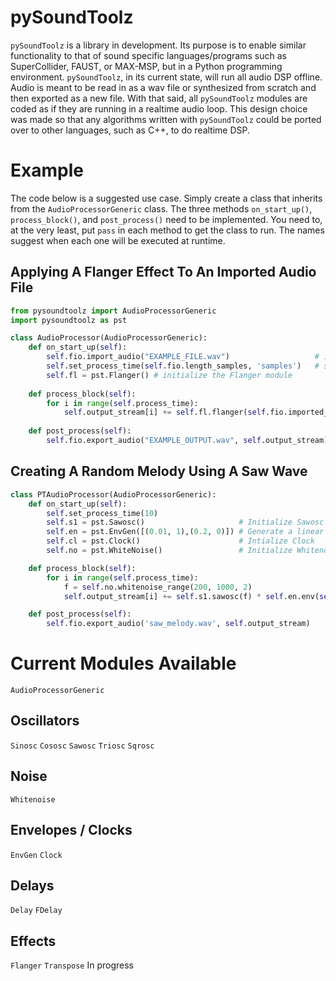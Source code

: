 # pySoundToolz
`pySoundToolz` is a library in development. Its purpose is to enable similar functionality to that of sound specific languages/programs such as SuperCollider, FAUST, or MAX-MSP, but in a Python programming environment. `pySoundToolz`, in its current state, will run all audio DSP offline. Audio is meant to be read in as a wav file or synthesized from scratch and then exported as a new file. With that said, all `pySoundToolz` modules are coded as if they are running in a realtime audio loop. This design choice was made so that any algorithms written with `pySoundToolz` could be ported over to other languages, such as C++, to do realtime DSP. 

# Example

The code below is a suggested use case. Simply create a class that inherits from the `AudioProcessorGeneric` class. 
The three methods `on_start_up()`, `process_block()`, and `post_process()` need to be implemented. You need to, at the very 
least, put `pass` in each method to get the class to run. The names suggest when each one will be executed at runtime.

## Applying A Flanger Effect To An Imported Audio File
```python
from pysoundtoolz import AudioProcessorGeneric
import pysoundtoolz as pst

class AudioProcessor(AudioProcessorGeneric):
    def on_start_up(self):
        self.fio.import_audio("EXAMPLE_FILE.wav")                   # import wav file
        self.set_process_time(self.fio.length_samples, 'samples')   # set the audio loop to be the same length as the imported audio. 
        self.fl = pst.Flanger() # initialize the Flanger module
  
    def process_block(self):
        for i in range(self.process_time): 
            self.output_stream[i] += self.fl.flanger(self.fio.imported_audio[i], 2, 0.6, 0.3) # calling the flanger module in the audio loop 
            
    def post_process(self):
        self.fio.export_audio("EXAMPLE_OUTPUT.wav", self.output_stream)

```

## Creating A Random Melody Using A Saw Wave 
```python
class PTAudioProcessor(AudioProcessorGeneric):
    def on_start_up(self):
        self.set_process_time(10)
        self.s1 = pst.Sawosc()                     # Initialize Sawosc module
        self.en = pst.EnvGen([(0.01, 1),(0.2, 0)]) # Generate a linear envelope from breakpoints
        self.cl = pst.Clock()                      # Intialize Clock
        self.no = pst.WhiteNoise()                 # Initialize Whitenoise

    def process_block(self):
        for i in range(self.process_time):
            f = self.no.whitenoise_range(200, 1000, 2)                                  # Value between 200 and 1000 every 2Hz 
            self.output_stream[i] += self.s1.sawosc(f) * self.en.env(self.cl.clock(2))  # clock will trigger envelope every 2Hz 

    def post_process(self):
        self.fio.export_audio('saw_melody.wav', self.output_stream)
```

# Current Modules Available

`AudioProcessorGeneric`

## Oscillators
`Sinosc`
`Cososc`
`Sawosc`
`Triosc` 
`Sqrosc`

## Noise
`Whitenoise`

## Envelopes / Clocks
`EnvGen` `Clock`

## Delays
`Delay` `FDelay`

## Effects
`Flanger`
`Transpose` In progress 

